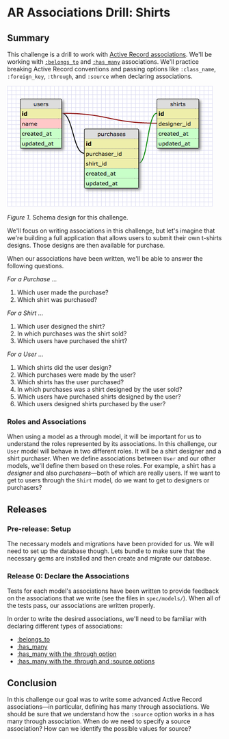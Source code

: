 # AR Associations Drill: Shirts

## Summary
This challenge is a drill to work with [Active Record associations][RailsGuides Associations].  We'll be working with [`:belongs_to`][belongs_to] and [`:has_many`][has_many] associations.  We'll practice breaking Active Record conventions and passing options like `:class_name`, `:foreign_key`, `:through`, and `:source` when declaring associations.

![database schema](shirts-schema.png)

*Figure 1*. Schema design for this challenge.

We'll focus on writing associations in this challenge, but let's imagine that we're building a full application that allows users to submit their own t-shirts designs.  Those designs are then available for purchase.
 
When our associations have been written, we'll be able to answer the following questions.

*For a Purchase ...*

1. Which user made the purchase?
2. Which shirt was purchased?

*For a Shirt ...*

1. Which user designed the shirt?
2. In which purchases was the shirt sold?
3. Which users have purchased the shirt?

*For a User ...*

1. Which shirts did the user design?
2. Which purchases were made by the user?
3. Which shirts has the user purchased?
4. In which purchases was a shirt designed by the user sold?
5. Which users have purchased shirts designed by the user?
6. Which users designed shirts purchased by the user?


### Roles and Associations
When using a model as a through model, it will be important for us to understand the roles represented by its associations.  In this challenge, our `User` model will behave in two different roles.  It will be a shirt designer and a shirt purchaser.  When we define associations between `User` and our other models, we'll define them based on these roles.  For example, a shirt has a *designer* and also *purchasers*—both of which are really users.  If we want to get to users through the `Shirt` model, do we want to get to designers or purchasers?


## Releases

### Pre-release: Setup
The necessary models and migrations have been provided for us.  We will need to set up the database though.  Lets bundle to make sure that the necessary gems are installed and then create and migrate our database.


### Release 0: Declare the Associations
Tests for each model's associations have been written to provide feedback on the associations that we write (see the files in `spec/models/`).  When all of the tests pass, our associations are written properly.

In order to write the desired associations, we'll need to be familiar with declaring different types of associations:

- [:belongs_to][RailsGuides belongs_to]
- [:has_many][RailsGuides has_many]
- [:has_many with the :through option][RailsGuides has_many through]
- [:has_many with the :through and :source options][StackOverflow on source]


## Conclusion
In this challenge our goal was to write some advanced Active Record associations—in particular, defining has many through associations.  We should be sure that we understand how the `:source` option works in a has many through association.  When do we need to specify a source association?  How can we identify the possible values for source?


[belongs_to]: http://apidock.com/rails/ActiveRecord/Associations/ClassMethods/belongs_to
[has_many]: http://apidock.com/rails/v4.2.1/ActiveRecord/Associations/ClassMethods/has_many
[RailsGuides Associations]: http://guides.rubyonrails.org/association_basics.html
[RailsGuides belongs_to]: http://guides.rubyonrails.org/association_basics.html#the-belongs-to-association
[RailsGuides has_many]: http://guides.rubyonrails.org/association_basics.html#the-has-many-association
[RailsGuides has_many through]: http://guides.rubyonrails.org/association_basics.html#the-has-many-through-association
[StackOverflow on source]: http://stackoverflow.com/questions/4632408/need-help-to-understand-source-option-of-has-one-has-many-through-of-rails
